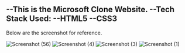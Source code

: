 --This is the Microsoft Clone Website.
--Tech Stack Used:
--HTML5
--CSS3
--

Below are the screenshot for reference.

![Screenshot (56)](https://github.com/akdwivedi-explorer/Microsoft-Clone/assets/148251314/29188bc7-0c28-4052-8362-63b487a98fbe)
![Screenshot (4)](https://github.com/akdwivedi-explorer/Microsoft-Clone/assets/148251314/84a75464-7849-48b2-b898-7cfeba857732)
![Screenshot (3)](https://github.com/akdwivedi-explorer/Microsoft-Clone/assets/148251314/1d4d851c-c8b5-453e-8fe2-0a9f3a868268)
![Screenshot (1)](https://github.com/akdwivedi-explorer/Microsoft-Clone/assets/148251314/3618ac0a-0051-4ae2-b5af-b55d94b419b9)

